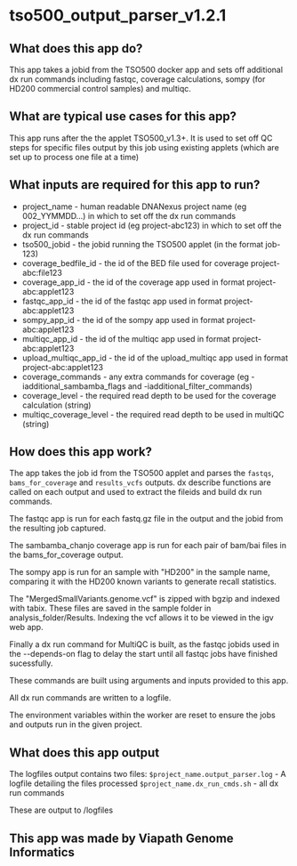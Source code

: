 # tso500_output_parser_v1.2.1

## What does this app do?
This app takes a jobid from the TSO500 docker app and sets off additional dx run commands including fastqc, coverage calculations, sompy (for HD200 commercial control samples) and multiqc.

## What are typical use cases for this app?
This app runs after the the applet TSO500_v1.3+. It is used to set off QC steps for specific files output by this job using existing applets (which are set up to process one file at a time)

## What inputs are required for this app to run?
* project_name - human readable DNANexus project name (eg 002_YYMMDD...) in which to set off the dx run commands
* project_id - stable project id (eg project-abc123) in which to set off the dx run commands
* tso500_jobid - the jobid running the TSO500 applet (in the format job-123)
* coverage_bedfile_id - the id of the BED file used for coverage project-abc:file123
* coverage_app_id - the id of the coverage app used in format project-abc:applet123
* fastqc_app_id - the id of the fastqc app used in format project-abc:applet123
* sompy_app_id - the id of the sompy app used in format project-abc:applet123
* multiqc_app_id - the id of the multiqc app used in format project-abc:applet123
* upload_multiqc_app_id - the id of the upload_multiqc app used in format project-abc:applet123
* coverage_commands - any extra commands for coverage (eg -iadditional_sambamba_flags and -iadditional_filter_commands)
* coverage_level - the required read depth to be used for the coverage calculation (string)
* multiqc_coverage_level - the required read depth to be used in multiQC (string)

## How does this app work?
The app takes the job id from the TSO500 applet and parses the `fastqs`, `bams_for_coverage` and `results_vcfs` outputs.
dx describe functions are called on each output and used to extract the fileids and build dx run commands.

The fastqc app is run for each fastq.gz file in the output and the jobid from the resulting job captured.

The sambamba_chanjo coverage app is run for each pair of bam/bai files in the bams_for_coverage output.

The sompy app is run for an sample with "HD200" in the sample name, comparing it with the HD200 known variants to generate recall statistics.

The "MergedSmallVariants.genome.vcf" is zipped with bgzip and indexed with tabix. These files are saved in the sample folder in analysis_folder/Results. Indexing the vcf allows it to be viewed in the igv web app.

Finally a dx run command for MultiQC is built, as the fastqc jobids used in the --depends-on flag to delay the start until all fastqc jobs have finished sucessfully.

These commands are built using arguments and inputs provided to this app.

All dx run commands are written to a logfile.

The environment variables within the worker are reset to ensure the jobs and outputs run in the given project.

## What does this app output
The logfiles output contains two files:
`$project_name.output_parser.log` - A logfile detailing the files processed
`$project_name.dx_run_cmds.sh` - all dx run commands

These are output to /logfiles

## This app was made by Viapath Genome Informatics
